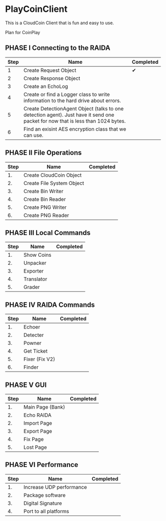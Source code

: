 # PlayCoinClient
This is a CloudCoin Client that is fun and easy to use. 

Plan for CoinPlay


## PHASE I Connecting to the RAIDA

Step | Name | Completed 
---|---|---
1 | Create Request Object | ✔
2 | Create Response Object|
3| Create an EchoLog|
4 | Create or find a Logger class to write information to the hard drive about errors. |
5 | Create DetectionAgent Object (talks to one detection agent). Just have it send one packet for now that is less than 1024 bytes. |
6 | Find an exisint AES encryption class that we can use. |



## PHASE II File Operations

Step | Name | Completed 
---|---|---
1. | Create CloudCoin Object| 
2. | Create File System Object| 
3. | Create Bin Writer| 
4. | Create Bin Reader| 
5. | Create PNG Writer| 
6. | Create PNG Reader| 


## PHASE III Local Commands

Step | Name | Completed 
---|---|---
1.| Show Coins|
2.| Unpacker|
3.| Exporter|
4. |Translator|
5. |Grader|


## PHASE IV RAIDA Commands

Step | Name | Completed 
---|---|---
1.| Echoer|
2. |Detecter|
3. |Powner|
4.| Get Ticket|
5. |Fixer (Fix V2)|
6. |Finder|


## PHASE V GUI

Step | Name | Completed 
---|---|---
1.|Main Page (Bank)|
2. |Echo RAIDA|
2.| Import Page|
3. |Export Page|
4. |Fix Page|
5.| Lost Page |

## PHASE VI Performance

Step | Name | Completed 
---|---|---
1.|Increase UDP performance|
2.|Package software|
3.|Digital Signature|
4.|Port to all platforms|

